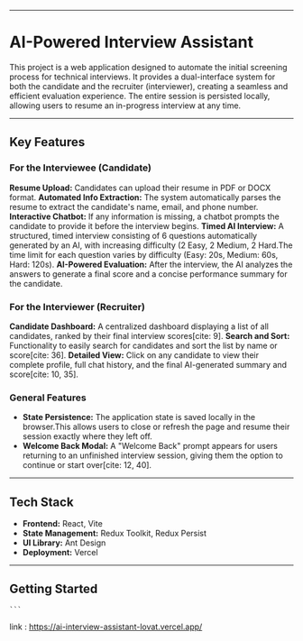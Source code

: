

-----

# AI-Powered Interview Assistant

This project is a web application designed to automate the initial screening process for technical interviews. It provides a dual-interface system for both the candidate  and the recruiter (interviewer), creating a seamless and efficient evaluation experience. The entire session is persisted locally, allowing users to resume an in-progress interview at any time.


-----

## Key Features

### For the Interviewee (Candidate)

**Resume Upload:** Candidates can upload their resume in PDF or DOCX format.
**Automated Info Extraction:** The system automatically parses the resume to extract the candidate's name, email, and phone number.
**Interactive Chatbot:** If any information is missing, a chatbot prompts the candidate to provide it before the interview begins.
**Timed AI Interview:** A structured, timed interview consisting of 6 questions automatically generated by an AI, with increasing difficulty (2 Easy, 2 Medium, 2 Hard.The time limit for each question varies by difficulty (Easy: 20s, Medium: 60s, Hard: 120s).
**AI-Powered Evaluation:** After the interview, the AI analyzes the answers to generate a final score and a concise performance summary for the candidate.
### For the Interviewer (Recruiter)

**Candidate Dashboard:** A centralized dashboard displaying a list of all candidates, ranked by their final interview scores[cite: 9].
**Search and Sort:** Functionality to easily search for candidates and sort the list by name or score[cite: 36].
**Detailed View:** Click on any candidate to view their complete profile, full chat history, and the final AI-generated summary and score[cite: 10, 35].

### General Features

  * **State Persistence:** The application state is saved locally in the browser.This allows users to close or refresh the page and resume their session exactly where they left off.
  * **Welcome Back Modal:** A "Welcome Back" prompt appears for users returning to an unfinished interview session, giving them the option to continue or start over[cite: 12, 40].

-----

## Tech Stack

  * **Frontend:** React, Vite
  * **State Management:** Redux Toolkit, Redux Persist
  * **UI Library:** Ant Design
  * **Deployment:** Vercel

-----

## Getting Started
    ```
   link : https://ai-interview-assistant-lovat.vercel.app/
